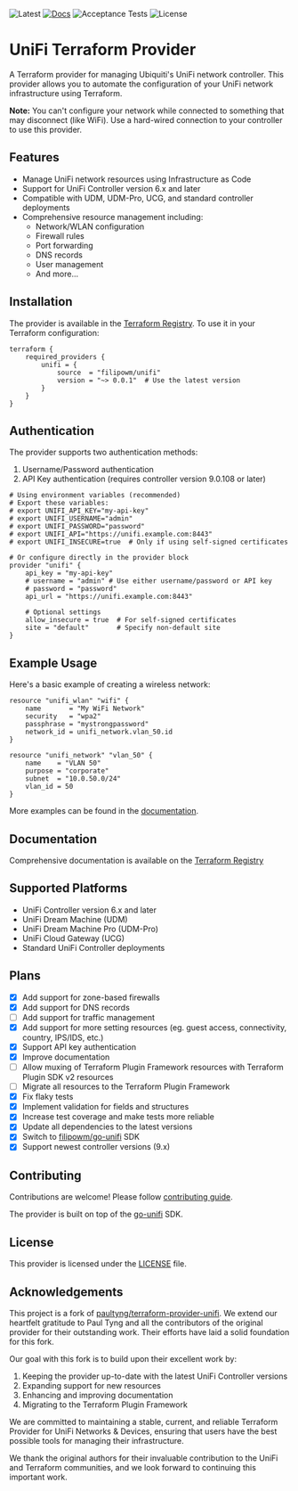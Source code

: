 ![Latest](https://img.shields.io/github/v/release/filipowm/terraform-provider-unifi)
[![Docs](https://img.shields.io/badge/docs-reference-blue)](https://registry.terraform.io/providers/filipowm/unifi/latest)
![Acceptance Tests](https://github.com/filipowm/terraform-provider-unifi/workflows/Acceptance%20Tests/badge.svg?event=push)
![License](https://img.shields.io/github/license/filipowm/terraform-provider-unifi)

# UniFi Terraform Provider

A Terraform provider for managing Ubiquiti's UniFi network controller. This provider allows you to automate 
the configuration of your UniFi network infrastructure using Terraform.

**Note:** You can't configure your network while connected to something that may disconnect (like WiFi). 
Use a hard-wired connection to your controller to use this provider.

## Features

- Manage UniFi network resources using Infrastructure as Code
- Support for UniFi Controller version 6.x and later
- Compatible with UDM, UDM-Pro, UCG, and standard controller deployments
- Comprehensive resource management including:
    - Network/WLAN configuration
    - Firewall rules
    - Port forwarding
    - DNS records
    - User management
    - And more...

## Installation

The provider is available in the [Terraform Registry](https://registry.terraform.io/providers/filipowm/unifi/latest). To use it in your Terraform configuration:

```hcl
terraform {
    required_providers {
        unifi = {
            source  = "filipowm/unifi"
            version = "~> 0.0.1"  # Use the latest version
        }
    }
}
```

## Authentication

The provider supports two authentication methods:

1. Username/Password authentication
2. API Key authentication (requires controller version 9.0.108 or later)

```hcl
# Using environment variables (recommended)
# Export these variables:
# export UNIFI_API_KEY="my-api-key"
# export UNIFI_USERNAME="admin"
# export UNIFI_PASSWORD="password"
# export UNIFI_API="https://unifi.example.com:8443"
# export UNIFI_INSECURE=true  # Only if using self-signed certificates

# Or configure directly in the provider block
provider "unifi" {
    api_key = "my-api-key"
    # username = "admin" # Use either username/password or API key
    # password = "password"
    api_url = "https://unifi.example.com:8443"

    # Optional settings
    allow_insecure = true  # For self-signed certificates
    site = "default"       # Specify non-default site
}
```

## Example Usage

Here's a basic example of creating a wireless network:

```hcl
resource "unifi_wlan" "wifi" {
    name       = "My WiFi Network"
    security   = "wpa2"
    passphrase = "mystrongpassword"
    network_id = unifi_network.vlan_50.id
}

resource "unifi_network" "vlan_50" {
    name    = "VLAN 50"
    purpose = "corporate"
    subnet  = "10.0.50.0/24"
    vlan_id = 50
}
```

More examples can be found in the [documentation](https://registry.terraform.io/providers/filipowm/unifi/latest/docs).

## Documentation

Comprehensive documentation is available on the [Terraform Registry](https://registry.terraform.io/providers/filipowm/unifi/latest/docs)

## Supported Platforms

* UniFi Controller version 6.x and later
* UniFi Dream Machine (UDM)
* UniFi Dream Machine Pro (UDM-Pro)
* UniFi Cloud Gateway (UCG)
* Standard UniFi Controller deployments

## Plans

- [x] Add support for zone-based firewalls
- [x] Add support for DNS records
- [ ] Add support for traffic management
- [x] Add support for more setting resources (eg. guest access, connectivity, country, IPS/IDS, etc.)
- [x] Support API key authentication
- [x] Improve documentation
- [ ] Allow muxing of Terraform Plugin Framework resources with Terraform Plugin SDK v2 resources
- [ ] Migrate all resources to the Terraform Plugin Framework
- [x] Fix flaky tests
- [x] Implement validation for fields and structures
- [x] Increase test coverage and make tests more reliable
- [x] Update all dependencies to the latest versions
- [x] Switch to [filipowm/go-unifi](https://github.com/filipowm/go-unifi) SDK
- [x] Support newest controller versions (9.x)

## Contributing

Contributions are welcome! Please follow [contributing guide](./.github/CONTRIBUTING.md).

The provider is built on top of the [go-unifi](https://github.com/filipowm/go-unifi) SDK.

## License

This provider is licensed under the [LICENSE](./LICENSE) file.

## Acknowledgements

This project is a fork of [paultyng/terraform-provider-unifi](https://github.com/paultyng/terraform-provider-unifi). We extend our heartfelt gratitude to Paul Tyng and all the contributors of the original provider for their outstanding work. Their efforts have laid a solid foundation for this fork.

Our goal with this fork is to build upon their excellent work by:

1. Keeping the provider up-to-date with the latest UniFi Controller versions
2. Expanding support for new resources
3. Enhancing and improving documentation
4. Migrating to the Terraform Plugin Framework

We are committed to maintaining a stable, current, and reliable Terraform Provider for UniFi Networks & Devices, ensuring that users have the best possible tools for managing their infrastructure.

We thank the original authors for their invaluable contribution to the UniFi and Terraform communities, and we look forward to continuing this important work.

